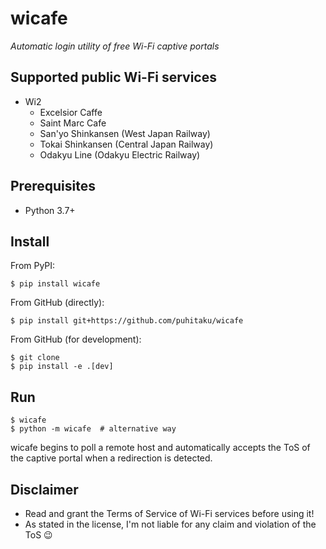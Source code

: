 wicafe
======

*Automatic login utility of free Wi-Fi captive portals*


Supported public Wi-Fi services
-------------------------------

 - Wi2
   - Excelsior Caffe
   - Saint Marc Cafe
   - San'yo Shinkansen (West Japan Railway)
   - Tokai Shinkansen (Central Japan Railway)
   - Odakyu Line (Odakyu Electric Railway)


Prerequisites
-------------

 - Python 3.7+


Install
-------

From PyPI:

```shellsession
$ pip install wicafe
```

From GitHub (directly):

```shellsession
$ pip install git+https://github.com/puhitaku/wicafe
```

From GitHub (for development):

```shellsession
$ git clone
$ pip install -e .[dev]
```


Run
---

```shellsession
$ wicafe
$ python -m wicafe  # alternative way
```

wicafe begins to poll a remote host and automatically accepts the ToS of
the captive portal when a redirection is detected.


Disclaimer
----------

 - Read and grant the Terms of Service of Wi-Fi services before using it!
 - As stated in the license, I'm not liable for any claim and violation of the ToS :wink:

